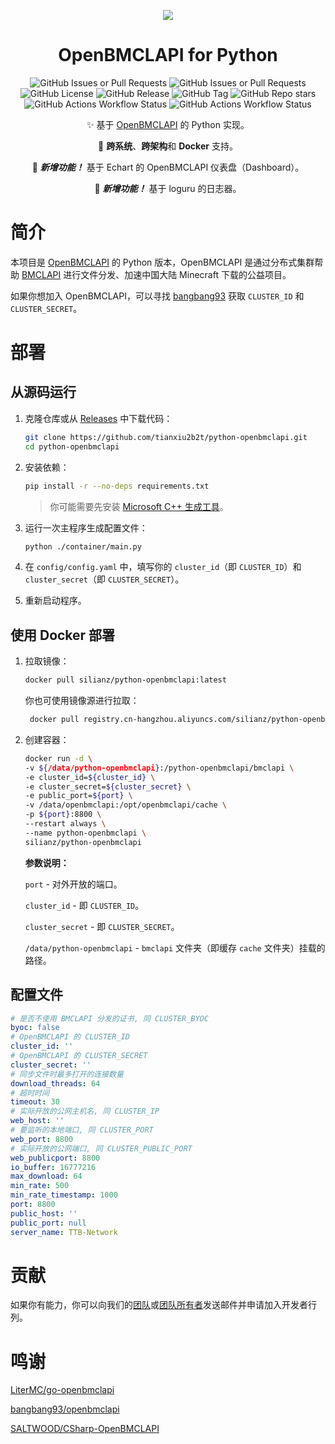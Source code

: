 <div align="center">

![](https://s21.ax1x.com/2024/03/09/pFyV90g.png)

# OpenBMCLAPI for Python

![GitHub Issues or Pull Requests](https://img.shields.io/github/issues-pr/TTB-Network/python-openbmclapi)
![GitHub Issues or Pull Requests](https://img.shields.io/github/issues/TTB-Network/python-openbmclapi)
![GitHub License](https://img.shields.io/github/license/TTB-Network/python-openbmclapi)
![GitHub Release](https://img.shields.io/github/v/release/TTB-Network/python-openbmclapi)
![GitHub Tag](https://img.shields.io/github/v/tag/TTB-Network/python-openbmclapi)
![GitHub Repo stars](https://img.shields.io/github/stars/TTB-Network/python-openbmclapi)
![GitHub Actions Workflow Status](https://img.shields.io/github/actions/workflow/status/TTB-Network/python-openbmclapi/build_and_publish.yml?label=create%20tagged%20release)
![GitHub Actions Workflow Status](https://img.shields.io/github/actions/workflow/status/TTB-Network/python-openbmclapi/github-code-scanning%2Fcodeql?label=codeql)




✨ 基于 [OpenBMCLAPI](https://github.com/bangbang93/openbmclapi) 的 Python 实现。

🎨 **跨系统**、**跨架构**和 **Docker** 支持。

🎉 __*新增功能！*__ 基于 Echart 的 OpenBMCLAPI 仪表盘（Dashboard）。

🎉 __*新增功能！*__ 基于 loguru 的日志器。

</div>

# 简介

本项目是 [OpenBMCLAPI](https://github.com/bangbang93/openbmclapi) 的 Python 版本，OpenBMCLAPI 是通过分布式集群帮助 [BMCLAPI](https://bmclapidoc.bangbang93.com/) 进行文件分发、加速中国大陆 Minecraft 下载的公益项目。

如果你想加入 OpenBMCLAPI，可以寻找 [bangbang93](https://github.com/bangbang93) 获取 `CLUSTER_ID` 和 `CLUSTER_SECRET`。

# 部署

## 从源码运行

1. 克隆仓库或从 [Releases](https://github.com/TTB-Network/python-openbmclapi/releases) 中下载代码：

    ```sh
    git clone https://github.com/tianxiu2b2t/python-openbmclapi.git
    cd python-openbmclapi
    ```

2. 安装依赖：

    ```sh
    pip install -r --no-deps requirements.txt
    ```

    > 你可能需要先安装 [Microsoft C++ 生成工具](https://visualstudio.microsoft.com/visual-cpp-build-tools/)。

3. 运行一次主程序生成配置文件：

    ```sh
    python ./container/main.py
    ```

4. 在 `config/config.yaml` 中，填写你的 `cluster_id`（即 `CLUSTER_ID`）和 `cluster_secret`（即 `CLUSTER_SECRET`）。

5. 重新启动程序。

## 使用 Docker 部署

1. 拉取镜像：

    ```sh
    docker pull silianz/python-openbmclapi:latest
    ```

    你也可使用镜像源进行拉取：

   ```sh
    docker pull registry.cn-hangzhou.aliyuncs.com/silianz/python-openbmclapi:latest
   ```

2. 创建容器：

    ```sh
    docker run -d \
    -v ${/data/python-openbmclapi}:/python-openbmclapi/bmclapi \
    -e cluster_id=${cluster_id} \
    -e cluster_secret=${cluster_secret} \
    -e public_port=${port} \
    -v /data/openbmclapi:/opt/openbmclapi/cache \
    -p ${port}:8800 \
    --restart always \
    --name python-openbmclapi \
    silianz/python-openbmclapi 
    ```

    **参数说明：**

    `port` - 对外开放的端口。

    `cluster_id` - 即 `CLUSTER_ID`。

    `cluster_secret` - 即 `CLUSTER_SECRET`。

    `/data/python-openbmclapi` - `bmclapi` 文件夹（即缓存 `cache` 文件夹）挂载的路径。

## 配置文件

```yaml
# 是否不使用 BMCLAPI 分发的证书, 同 CLUSTER_BYOC
byoc: false
# OpenBMCLAPI 的 CLUSTER_ID
cluster_id: ''
# OpenBMCLAPI 的 CLUSTER_SECRET
cluster_secret: ''
# 同步文件时最多打开的连接数量
download_threads: 64
# 超时时间
timeout: 30
# 实际开放的公网主机名, 同 CLUSTER_IP
web_host: ''
# 要监听的本地端口, 同 CLUSTER_PORT
web_port: 8800
# 实际开放的公网端口, 同 CLUSTER_PUBLIC_PORT
web_publicport: 8800
io_buffer: 16777216
max_download: 64
min_rate: 500
min_rate_timestamp: 1000
port: 8800
public_host: ''
public_port: null
server_name: TTB-Network
```

# 贡献

如果你有能力，你可以向我们的[团队](mailto://administrator@ttb-network.top)或[团队所有者](mailto://silian_zheng@outlook.com)发送邮件并申请加入开发者行列。

# 鸣谢

[LiterMC/go-openbmclapi](https://github.com/LiterMC/go-openbmclapi)

[bangbang93/openbmclapi](https://github.com/bangbang93/openbmclapi)

[SALTWOOD/CSharp-OpenBMCLAPI](https://github.com/SALTWOOD/CSharp-OpenBMCLAPI)
